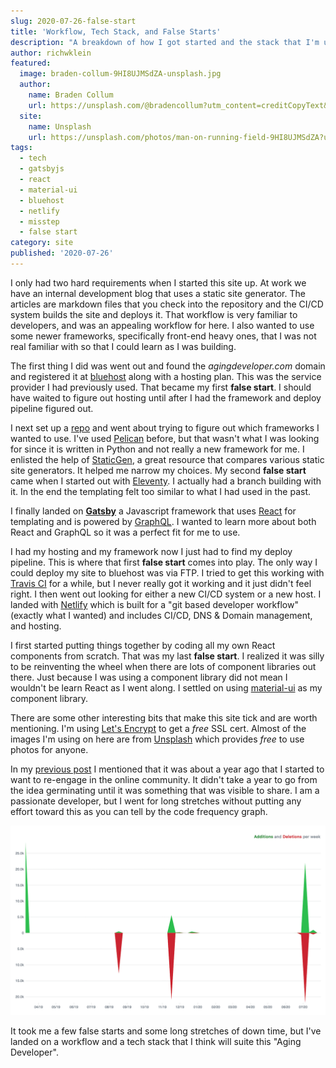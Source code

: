 ```yaml
---
slug: 2020-07-26-false-start
title: 'Workflow, Tech Stack, and False Starts'
description: "A breakdown of how I got started and the stack that I'm using"
author: richwklein
featured:
  image: braden-collum-9HI8UJMSdZA-unsplash.jpg
  author:
    name: Braden Collum
    url: https://unsplash.com/@bradencollum?utm_content=creditCopyText&utm_medium=referral&utm_source=unsplash
  site:
    name: Unsplash
    url: https://unsplash.com/photos/man-on-running-field-9HI8UJMSdZA?utm_content=creditCopyText&utm_medium=referral&utm_source=unsplash
tags:
  - tech
  - gatsbyjs
  - react
  - material-ui
  - bluehost
  - netlify
  - misstep
  - false start
category: site
published: '2020-07-26'
---
```


I only had two hard requirements when I started this site up. At work we have an internal development blog that uses a static site generator. The articles are markdown files that you check into the repository and the CI/CD system builds the site and deploys it. That workflow is very familiar to developers, and was an appealing workflow for here. I also wanted to use some newer frameworks, specifically front-end heavy ones, that I was not real familiar with so that I could learn as I was building. 

The first thing I did was went out and found the *agingdeveloper.com* domain and registered it at [bluehost](https://www.bluehost.com/) along with a hosting plan. This was the service provider I had previously used. That became my first **false start**. I should have waited to figure out hosting until after I had the framework and deploy pipeline figured out.

I next set up a [repo](https://github.com/richwklein/agingdeveloper) and went about trying to figure out which frameworks I wanted to use. I've used [Pelican](https://docs.getpelican.com/en/stable/index.html) before, but that wasn't what I was looking for since it is written in Python and not really a new framework for me. I enlisted the help of [StaticGen](https://www.staticgen.com/), a great resource that compares various static site generators. It helped me narrow my choices. My second **false start** came when I started out with [Eleventy](https://www.11ty.dev/). I actually had a branch building with it. In the end the templating felt too similar to what I had used in the past. 

I finally landed on **[Gatsby](http://gatsbyjs.org/)** a Javascript framework that uses [React](https://reactjs.org/) for templating and is powered by [GraphQL](https://graphql.org/). I wanted to learn more about both React and GraphQL so it was a perfect fit for me to use.  

I had my hosting and my framework now I just had to find my deploy pipeline. This is where that first **false start** comes into play. The only way I could deploy my site to bluehost was via FTP. I tried to get this working with 
[Travis CI](https://travis-ci.org/) for a while, but I never really got it working and it just didn't feel right. I then went out looking for either a new CI/CD system or a new host. I landed with [Netlify](https://www.netlify.com/) which is built for a "git based developer workflow" (exactly what I wanted) and includes CI/CD, DNS & Domain management, and hosting.

I first started putting things together by coding all my own React components from scratch. That was my last **false start**. I realized it was silly to be reinventing the wheel when there are lots of component libraries out there. 
Just because I was using a component library did not mean I wouldn't be learn React as I went along. I settled on using [material-ui](https://material-ui.com/) as my component library.

There are some other interesting bits that make this site tick and are worth mentioning. I'm using [Let's Encrypt](https://letsencrypt.org/) to get a *free* SSL cert. Almost of the images I'm using on here are from [Unsplash](https://unsplash.com/) which provides *free* to use photos for anyone.

In my [previous post](/article/2020/07/21/intro) I mentioned that it was about a year ago that I started to want to re-engage in the online community. It didn't take a year to go from the idea germinating until it was something that 
was visible to share. I am a passionate developer, but I went for long stretches without putting any effort toward this as you can tell by the code frequency graph.

![Code Frequency](agingdeveloper-codfrequency-july-2020.png)

It took me a few false starts and some long stretches of down time, but I've landed on a workflow and a tech stack that I think will suite this "Aging Developer".
